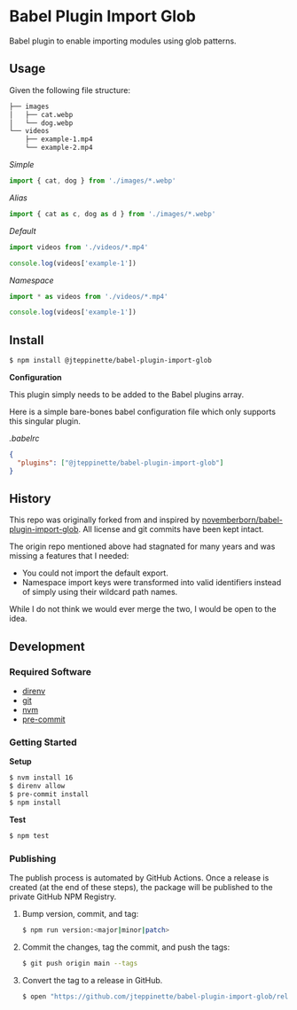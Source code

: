 # Babel Plugin Import Glob

Babel plugin to enable importing modules using glob patterns.

## Usage

Given the following file structure:

```txt
├── images
│   ├── cat.webp
│   └── dog.webp
└── videos
    ├── example-1.mp4
    └── example-2.mp4
```

_Simple_

```js
import { cat, dog } from './images/*.webp'
```

_Alias_

```js
import { cat as c, dog as d } from './images/*.webp'
```

_Default_

```js
import videos from './videos/*.mp4'

console.log(videos['example-1'])
```

_Namespace_

```js
import * as videos from './videos/*.mp4'

console.log(videos['example-1'])
```

## Install

```sh
$ npm install @jteppinette/babel-plugin-import-glob
```

**Configuration**

This plugin simply needs to be added to the Babel plugins array.

Here is a simple bare-bones babel configuration file which only supports
this singular plugin.

_.babelrc_

```json
{
  "plugins": ["@jteppinette/babel-plugin-import-glob"]
}
```

## History

This repo was originally forked from and inspired by [novemberborn/babel-plugin-import-glob](https://github.com/novemberborn/babel-plugin-import-glob). All license and git commits have been kept intact.

The origin repo mentioned above had stagnated for many years and was missing a features that I needed:

- You could not import the default export.
- Namespace import keys were transformed into valid identifiers instead of simply using their wildcard path names.

While I do not think we would ever merge the two, I would be open to the idea.

## Development

### Required Software

- [direnv](https://direnv.net)
- [git](https://git-scm.com/)
- [nvm](https://formulae.brew.sh/formula/nvm#default)
- [pre-commit](https://pre-commit.com/#install)

### Getting Started

**Setup**

```sh
$ nvm install 16
$ direnv allow
$ pre-commit install
$ npm install
```

**Test**

```sh
$ npm test
```

### Publishing

The publish process is automated by GitHub Actions. Once a release is
created (at the end of these steps), the package will be published to
the private GitHub NPM Registry.

1. Bump version, commit, and tag:

   ```sh
   $ npm run version:<major|minor|patch>
   ```

2. Commit the changes, tag the commit, and push the tags:

   ```sh
   $ git push origin main --tags
   ```

3. Convert the tag to a release in GitHub.

   ```sh
   $ open "https://github.com/jteppinette/babel-plugin-import-glob/releases/new?tag=<tag>"
   ```
